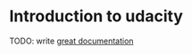 # Introduction to udacity

TODO: write [great documentation](http://jacobian.org/writing/what-to-write/)
